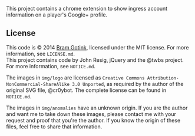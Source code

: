 This project contains a chrome extension to show ingress account information on
a player's Google+ profile.

## License

This code is &copy; 2014 [Bram Gotink](https://github.com/bgotink), licensed
under the MIT license. For more information, see `LICENSE.md`.  
This project contains code by John Resig, jQuery and the @twbs project. For
more information, see `NOTICE.md`.

The images in `img/logo` are licensed as `Creative Commons Attribution-NonCommercial-ShareAlike 3.0 Unported`,
as required by the author of the original SVG file, @cr0ybot. The complete license
can be found in `NOTICE.md`.

The images in `img/anomalies` have an unknown origin. If you are the author and
want me to take down these images, please contact me with your request and proof
that you're the author. If you know the origin of these files, feel free to share
that information.
